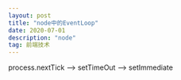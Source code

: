 ```yaml
---
layout: post
title: "node中的EventLoop"
date: 2020-07-01 
description: "node"
tag: 前端技术
---
```


process.nextTick --> setTimeOut --> setImmediate